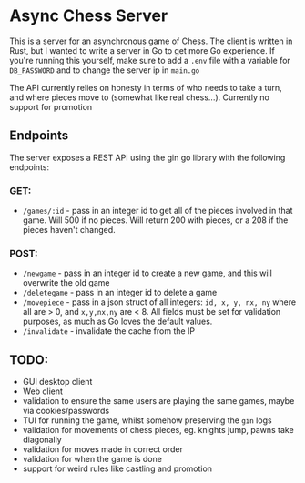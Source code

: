 # Async Chess Server

This is a server for an asynchronous game of Chess. The client is written in Rust, but I wanted to write a server in Go to get more Go experience. If you're running this yourself, make sure to add a `.env` file with a variable for `DB_PASSWORD` and to change the server ip in `main.go`


The API currently relies on honesty in terms of who needs to take a turn, and where pieces move to (somewhat like real chess...). Currently no support for promotion

## Endpoints

The server exposes a REST API using the gin go library with the following endpoints:

### GET:

 - `/games/:id` - pass in an integer id to get all of the pieces involved in that game. Will 500 if no pieces. Will return 200 with pieces, or a 208 if the pieces haven't changed.

 ### POST:

 - `/newgame` - pass in an integer id to create a new game, and this will overwrite the old game
 - `/deletegame` - pass in an integer id to delete a game
 - `/movepiece` - pass in a json struct of all integers: `id, x, y, nx, ny` where all are > 0, and `x,y,nx,ny` are < 8. All fields must be set for validation purposes, as much as Go loves the default values.
 - `/invalidate` - invalidate the cache from the IP

## TODO:
 - GUI desktop client
 - Web client
 - validation to ensure the same users are playing the same games, maybe via cookies/passwords
 - TUI for running the game, whilst somehow preserving the `gin` logs
 - validation for movements of chess pieces, eg. knights jump, pawns take diagonally
 - validation for moves made in correct order
 - validation for when the game is done
 - support for weird rules like castling and promotion
